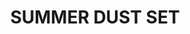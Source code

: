 ---
title: "SUMMER DUST SET"
price: "TBA"
desc: "Bez opisa"
img_path: "/assets/img/A.MIG-7401.jpg"
brand: AMMO
available: true
special_offer: false
soon: false
cat: "Weathering"
subcat: ""
subsubcat: "wet-setovi"
---